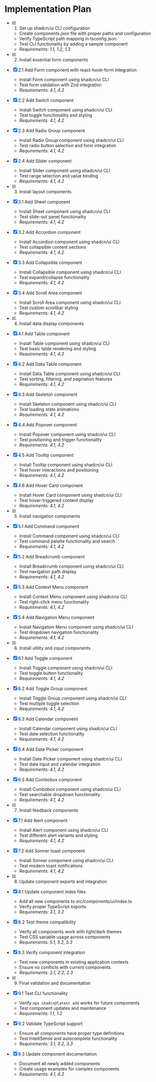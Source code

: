 # Implementation Plan

- [x] 1. Set up shadcn/ui CLI configuration
  - Create components.json file with proper paths and configuration
  - Verify TypeScript path mapping in tsconfig.json
  - Test CLI functionality by adding a sample component
  - _Requirements: 1.1, 1.2, 1.3_

- [x] 2. Install essential form components
- [x] 2.1 Add Form component with react-hook-form integration
  - Install Form component using shadcn/ui CLI
  - Test form validation with Zod integration
  - _Requirements: 4.1, 4.2_

- [x] 2.2 Add Switch component
  - Install Switch component using shadcn/ui CLI
  - Test toggle functionality and styling
  - _Requirements: 4.1, 4.2_

- [x] 2.3 Add Radio Group component
  - Install Radio Group component using shadcn/ui CLI
  - Test radio button selection and form integration
  - _Requirements: 4.1, 4.2_

- [x] 2.4 Add Slider component
  - Install Slider component using shadcn/ui CLI
  - Test range selection and value binding
  - _Requirements: 4.1, 4.2_

- [x] 3. Install layout components
- [x] 3.1 Add Sheet component
  - Install Sheet component using shadcn/ui CLI
  - Test slide-out panel functionality
  - _Requirements: 4.1, 4.2_

- [x] 3.2 Add Accordion component
  - Install Accordion component using shadcn/ui CLI
  - Test collapsible content sections
  - _Requirements: 4.1, 4.2_

- [x] 3.3 Add Collapsible component
  - Install Collapsible component using shadcn/ui CLI
  - Test expand/collapse functionality
  - _Requirements: 4.1, 4.2_

- [x] 3.4 Add Scroll Area component
  - Install Scroll Area component using shadcn/ui CLI
  - Test custom scrollbar styling
  - _Requirements: 4.1, 4.2_

- [x] 4. Install data display components
- [x] 4.1 Add Table component
  - Install Table component using shadcn/ui CLI
  - Test basic table rendering and styling
  - _Requirements: 4.1, 4.2_

- [x] 4.2 Add Data Table component
  - Install Data Table component using shadcn/ui CLI
  - Test sorting, filtering, and pagination features
  - _Requirements: 4.1, 4.2_

- [x] 4.3 Add Skeleton component
  - Install Skeleton component using shadcn/ui CLI
  - Test loading state animations
  - _Requirements: 4.1, 4.2_

- [x] 4.4 Add Popover component
  - Install Popover component using shadcn/ui CLI
  - Test positioning and trigger functionality
  - _Requirements: 4.1, 4.2_

- [x] 4.5 Add Tooltip component
  - Install Tooltip component using shadcn/ui CLI
  - Test hover interactions and positioning
  - _Requirements: 4.1, 4.2_

- [x] 4.6 Add Hover Card component
  - Install Hover Card component using shadcn/ui CLI
  - Test hover-triggered content display
  - _Requirements: 4.1, 4.2_

- [x] 5. Install navigation components
- [x] 5.1 Add Command component
  - Install Command component using shadcn/ui CLI
  - Test command palette functionality and search
  - _Requirements: 4.1, 4.2_

- [x] 5.2 Add Breadcrumb component
  - Install Breadcrumb component using shadcn/ui CLI
  - Test navigation path display
  - _Requirements: 4.1, 4.2_

- [x] 5.3 Add Context Menu component
  - Install Context Menu component using shadcn/ui CLI
  - Test right-click menu functionality
  - _Requirements: 4.1, 4.2_

- [x] 5.4 Add Navigation Menu component
  - Install Navigation Menu component using shadcn/ui CLI
  - Test dropdown navigation functionality
  - _Requirements: 4.1, 4.2_

- [x] 6. Install utility and input components
- [x] 6.1 Add Toggle component
  - Install Toggle component using shadcn/ui CLI
  - Test toggle button functionality
  - _Requirements: 4.1, 4.2_

- [x] 6.2 Add Toggle Group component
  - Install Toggle Group component using shadcn/ui CLI
  - Test multiple toggle selection
  - _Requirements: 4.1, 4.2_

- [x] 6.3 Add Calendar component
  - Install Calendar component using shadcn/ui CLI
  - Test date selection functionality
  - _Requirements: 4.1, 4.2_

- [x] 6.4 Add Date Picker component
  - Install Date Picker component using shadcn/ui CLI
  - Test date input and calendar integration
  - _Requirements: 4.1, 4.2_

- [x] 6.5 Add Combobox component
  - Install Combobox component using shadcn/ui CLI
  - Test searchable dropdown functionality
  - _Requirements: 4.1, 4.2_

- [x] 7. Install feedback components
- [x] 7.1 Add Alert component
  - Install Alert component using shadcn/ui CLI
  - Test different alert variants and styling
  - _Requirements: 4.1, 4.2_

- [x] 7.2 Add Sonner toast component
  - Install Sonner component using shadcn/ui CLI
  - Test modern toast notifications
  - _Requirements: 4.1, 4.2_

- [x] 8. Update component exports and integration
- [x] 8.1 Update component index files
  - Add all new components to src/components/ui/index.ts
  - Verify proper TypeScript exports
  - _Requirements: 3.1, 3.2_

- [x] 8.2 Test theme compatibility
  - Verify all components work with light/dark themes
  - Test CSS variable usage across components
  - _Requirements: 5.1, 5.2, 5.3_

- [x] 8.3 Verify component integration
  - Test new components in existing application contexts
  - Ensure no conflicts with current components
  - _Requirements: 2.1, 2.2, 2.3_

- [x] 9. Final validation and documentation
- [x] 9.1 Test CLI functionality
  - Verify `npx shadcn@latest add` works for future components
  - Test component updates and maintenance
  - _Requirements: 1.1, 1.2_

- [x] 9.2 Validate TypeScript support
  - Ensure all components have proper type definitions
  - Test IntelliSense and autocomplete functionality
  - _Requirements: 3.1, 3.2, 3.3_

- [x] 9.3 Update component documentation
  - Document all newly added components
  - Create usage examples for complex components
  - _Requirements: 4.1, 4.2_
